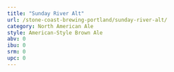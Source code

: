 ```yaml
---
title: "Sunday River Alt"
url: /stone-coast-brewing-portland/sunday-river-alt/
category: North American Ale
style: American-Style Brown Ale
abv: 0
ibu: 0
srm: 0
upc: 0
---
```


